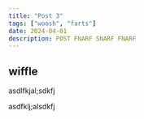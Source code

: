 ```yaml
---
title: "Post 3"
tags: ["woosh", "farts"]
date: 2024-04-01
description: POST FNARF SNARF FNARF
---
```

## wiffle

asdlfkjal;sdkfj

asdfklj;alsdkfj